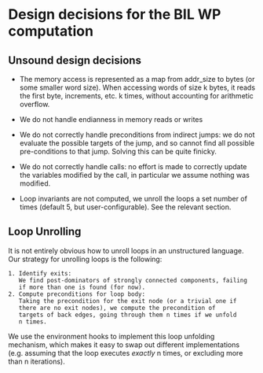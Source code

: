 # Design decisions for the BIL WP computation #

## Unsound design decisions ##

- The memory access is represented as a map from addr_size to bytes
  (or some smaller word size).
  When accessing words of size k bytes, it reads the first byte,
  increments, etc. k times, without accounting for arithmetic overflow.

- We do not handle endianness in memory reads or writes

- We do not correctly handle preconditions from indirect jumps: we do
  not evaluate the possible targets of the jump, and so cannot find
  all possible pre-conditions to that jump. Solving this can be quite finicky.

- We do not correctly handle calls: no effort is made to correctly
  update the variables modified by the call, in particular we assume
  nothing was modified.

- Loop invariants are not computed, we unroll the loops a set number
  of times (default 5, but user-configurable). See the relevant
  section.
  
  
  
## Loop Unrolling ##

It is not entirely obvious how to unroll loops in an unstructured
language. Our strategy for unrolling loops is the following:

    1. Identify exits:
       We find post-dominators of strongly connected components, failing
       if more than one is found (for now).
    2. Compute preconditions for loop body:
       Taking the precondition for the exit node (or a trivial one if
       there are no exit nodes), we compute the precondition of
       targets of back edges, going through them n times if we unfold
       n times.

We use the environment hooks to implement this loop unfolding
mechanism, which makes it easy to swap out different implementations
(e.g. assuming that the loop executes *exactly* n times, or excluding
more than n iterations).
